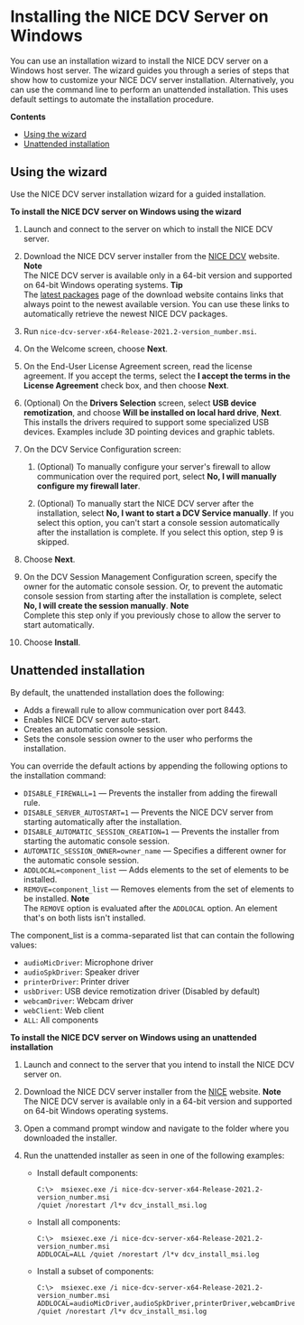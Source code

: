 # Installing the NICE DCV Server on Windows<a name="setting-up-installing-wininstall"></a>

You can use an installation wizard to install the NICE DCV server on a Windows host server\. The wizard guides you through a series of steps that show how to customize your NICE DCV server installation\. Alternatively, you can use the command line to perform an unattended installation\. This uses default settings to automate the installation procedure\.

**Contents**
+ [Using the wizard](#setting-up-installing-windows-wizard)
+ [Unattended installation](#setting-up-installing-windows-unattended)

## Using the wizard<a name="setting-up-installing-windows-wizard"></a>

Use the NICE DCV server installation wizard for a guided installation\.

**To install the NICE DCV server on Windows using the wizard**

1. Launch and connect to the server on which to install the NICE DCV server\.

1. Download the NICE DCV server installer from the [NICE DCV](http://download.nice-dcv.com) website\.
**Note**  
The NICE DCV server is available only in a 64\-bit version and supported on 64\-bit Windows operating systems\.
**Tip**  
The [latest packages](http://download.nice-dcv.com/latest.html) page of the download website contains links that always point to the newest available version\. You can use these links to automatically retrieve the newest NICE DCV packages\.

1. Run `nice-dcv-server-x64-Release-2021.2-version_number.msi`\. 

1. On the Welcome screen, choose **Next**\.

1. On the End\-User License Agreement screen, read the license agreement\. If you accept the terms, select the **I accept the terms in the License Agreement** check box, and then choose **Next**\.

1. \(Optional\) On the **Drivers Selection** screen, select **USB device remotization**, and choose **Will be installed on local hard drive**, **Next**\. This installs the drivers required to support some specialized USB devices\. Examples include 3D pointing devices and graphic tablets\.

1. On the DCV Service Configuration screen:

   1. \(Optional\) To manually configure your server's firewall to allow communication over the required port, select **No, I will manually configure my firewall later**\.

   1. \(Optional\) To manually start the NICE DCV server after the installation, select **No, I want to start a DCV Service manually**\. If you select this option, you can't start a console session automatically after the installation is complete\. If you select this option, step 9 is skipped\.

1. Choose **Next**\.

1. On the DCV Session Management Configuration screen, specify the owner for the automatic console session\. Or, to prevent the automatic console session from starting after the installation is complete, select **No, I will create the session manually**\.
**Note**  
Complete this step only if you previously chose to allow the server to start automatically\.

1. Choose **Install**\.

## Unattended installation<a name="setting-up-installing-windows-unattended"></a>

By default, the unattended installation does the following:
+ Adds a firewall rule to allow communication over port 8443\.
+ Enables NICE DCV server auto\-start\.
+ Creates an automatic console session\.
+ Sets the console session owner to the user who performs the installation\.

You can override the default actions by appending the following options to the installation command:
+ `DISABLE_FIREWALL=1` — Prevents the installer from adding the firewall rule\.
+ `DISABLE_SERVER_AUTOSTART=1` — Prevents the NICE DCV server from starting automatically after the installation\.
+ `DISABLE_AUTOMATIC_SESSION_CREATION=1` — Prevents the installer from starting the automatic console session\.
+ `AUTOMATIC_SESSION_OWNER=owner_name` — Specifies a different owner for the automatic console session\.
+ `ADDLOCAL=component_list` — Adds elements to the set of elements to be installed\.
+ `REMOVE=component_list` — Removes elements from the set of elements to be installed\.
**Note**  
The `REMOVE` option is evaluated after the `ADDLOCAL` option\. An element that's on both lists isn't installed\.

The component\_list is a comma\-separated list that can contain the following values:
+ `audioMicDriver`: Microphone driver
+ `audioSpkDriver`: Speaker driver
+ `printerDriver`: Printer driver
+ `usbDriver`: USB device remotization driver \(Disabled by default\)
+ `webcamDriver`: Webcam driver
+ `webClient`: Web client
+ `ALL`: All components

**To install the NICE DCV server on Windows using an unattended installation**

1. Launch and connect to the server that you intend to install the NICE DCV server on\.

1. Download the NICE DCV server installer from the [NICE](http://download.nice-dcv.com) website\.
**Note**  
The NICE DCV server is available only in a 64\-bit version and supported on 64\-bit Windows operating systems\.

1. Open a command prompt window and navigate to the folder where you downloaded the installer\.

1. Run the unattended installer as seen in one of the following examples:
   + Install default components:

     ```
     C:\>  msiexec.exe /i nice-dcv-server-x64-Release-2021.2-version_number.msi 
     /quiet /norestart /l*v dcv_install_msi.log
     ```
   + Install all components:

     ```
     C:\>  msiexec.exe /i nice-dcv-server-x64-Release-2021.2-version_number.msi 
     ADDLOCAL=ALL /quiet /norestart /l*v dcv_install_msi.log
     ```
   + Install a subset of components:

     ```
     C:\>  msiexec.exe /i nice-dcv-server-x64-Release-2021.2-version_number.msi 
     ADDLOCAL=audioMicDriver,audioSpkDriver,printerDriver,webcamDriver /quiet /norestart /l*v dcv_install_msi.log
     ```